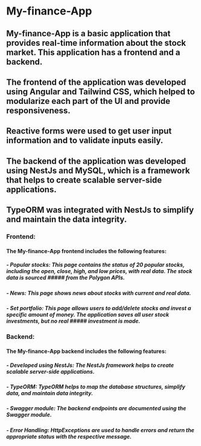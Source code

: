# My-finance-App

## My-finance-App is a basic application that provides real-time information about the stock market. This application has a frontend and a backend. 
## The frontend of the application was developed using Angular and Tailwind CSS, which helped to modularize each part of the UI and provide responsiveness. 
## Reactive forms were used to get user input information and to validate inputs easily. 
## The backend of the application was developed using NestJs and MySQL, which is a framework that helps to create scalable server-side applications. 
## TypeORM was integrated with NestJs to simplify and maintain the data integrity.

### Frontend:
#### The My-finance-App frontend includes the following features:

##### - Popular stocks: This page contains the status of 20 popular stocks, including the open, close, high, and low prices, with real data. The stock data is sourced #####   from the Polygon APIs.
##### - News: This page shows news about stocks with current and real data.
##### - Set portfolio: This page allows users to add/delete stocks and invest a specific amount of money. The application saves all user stock investments, but no real #####   investment is made.

### Backend:
#### The My-finance-App backend includes the following features:

##### - Developed using NestJs: The NestJs framework helps to create scalable server-side applications.
##### - TypeORM: TypeORM helps to map the database structures, simplify data, and maintain data integrity.
##### - Swagger module: The backend endpoints are documented using the Swagger module.
##### - Error Handling: HttpExceptions are used to handle errors and return the appropriate status with the respective message.
